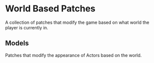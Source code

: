 # World Based Patches
A collection of patches that modify the game based on what world the player is currently in.

## Models
Patches that modify the appearance of Actors based on the world.